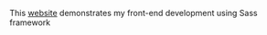 This [website](http://pranayaryal.github.io/modsass) demonstrates my front-end development using Sass framework
